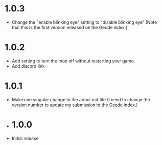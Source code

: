 # 1.0.3
- Change the "enable blinking eye" setting to "disable blinking eye"
(Note that this is the first version released on the Geode index.)

# 1.0.2
- Add setting to turn the mod off without restarting your game.
- Add discord link

# 1.0.1
- Make one singular change to the about.md file (I need to change the version number to update my submission to the Geode index.)

- # 1.0.0
- Initial release